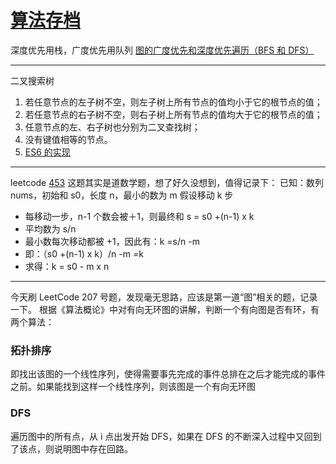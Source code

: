# [算法存档](https://github.com/yihong0618/gitblog/issues/88)

深度优先用栈，广度优先用队列
[图的广度优先和深度优先遍历（BFS 和 DFS）](https://juejin.im/post/5a32688b5188254dd9366d6a)

---

二叉搜索树
1. 若任意节点的左子树不空，则左子树上所有节点的值均小于它的根节点的值；
2. 若任意节点的右子树不空，则右子树上所有节点的值均大于它的根节点的值；
3. 任意节点的左、右子树也分别为二叉查找树；
4. 没有键值相等的节点。
5. [ES6 的实现](https://www.ituring.com.cn/article/497533)

---

leetcode [453](https://leetcode.com/problems/minimum-moves-to-equal-array-elements/discuss/?currentPage=1&orderBy=most_votes&query=)
这题其实是道数学题，想了好久没想到，值得记录下：
已知：数列 nums，初始和 s0，长度 n，最小的数为 m
假设移动 k 步

- 每移动一步，n-1 个数会被＋1，则最终和 s = s0 +(n-1) x k
- 平均数为 s/n
- 最小数每次移动都被 +1，因此有：k =s/n -m
- 即：（s0 +(n-1) x k）/n -m =k
- 求得：k = s0 - m x n

---

今天刷 LeetCode 207 号题，发现毫无思路，应该是第一道“图”相关的题，记录一下。
根据《算法概论》中对有向无环图的讲解，判断一个有向图是否有环，有两个算法：

### 拓扑排序

即找出该图的一个线性序列，使得需要事先完成的事件总排在之后才能完成的事件之前。如果能找到这样一个线性序列，则该图是一个有向无环图

### DFS

遍历图中的所有点，从 i 点出发开始 DFS，如果在 DFS 的不断深入过程中又回到了该点，则说明图中存在回路。
